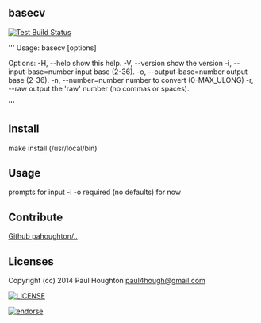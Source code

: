 ## basecv

[![Test Build Status](https://travis-ci.org/pahoughton/basecv.png)](https://travis-ci.org/pahoughton/basecv)

'''
Usage: basecv [options]

Options:
  -H, --help          show this help.
  -V, --version       show the version
  -i, --input-base=number
                      input base (2-36).
  -o, --output-base=number
                      output base (2-36).
  -n, --number=number
                      number to convert (0-MAX_ULONG)
  -r, --raw           output the 'raw' number (no commas or spaces).


'''

## Install

make install (/usr/local/bin)

## Usage

prompts for input -i -o required (no defaults) for now

## Contribute

[Github pahoughton/..](https://github.com/pahoughton/basecv)

## Licenses

Copyright (cc) 2014 Paul Houghton <paul4hough@gmail.com>

[![LICENSE](http://i.creativecommons.org/l/by/3.0/88x31.png)](http://creativecommons.org/licenses/by/3.0/)

[![endorse](https://api.coderwall.com/pahoughton/endorsecount.png)](https://coderwall.com/pahoughton)
